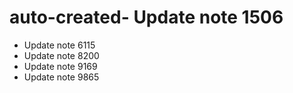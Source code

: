 # auto-created- Update note 1506
- Update note 6115
- Update note 8200
- Update note 9169
- Update note 9865
